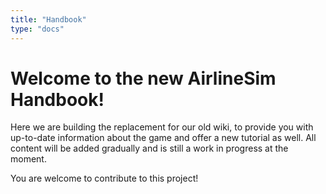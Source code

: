 ```yaml
---
title: "Handbook"
type: "docs"
---
```


# Welcome to the new AirlineSim Handbook!

Here we are building the replacement for our old wiki, to provide you with up-to-date information about the game and offer a new tutorial as well.
All content will be added gradually and is still a work in progress at the moment.

You are welcome to contribute to this project!
